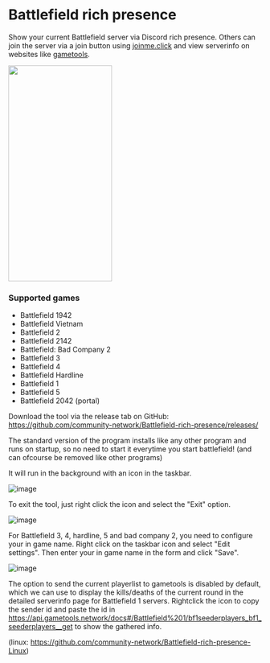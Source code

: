 # Battlefield rich presence
Show your current Battlefield server via Discord rich presence. Others can join the server via a join button using [joinme.click](https://joinme.click/) and view serverinfo on websites like [gametools](https://gametools.network/).

<img src="https://user-images.githubusercontent.com/22680656/179843558-a7c8424a-4ded-4f11-bb81-21a21509f6f6.png" data-canonical-src="https://user-images.githubusercontent.com/22680656/179843558-a7c8424a-4ded-4f11-bb81-21a21509f6f6.png" width="206" height="429" />

### Supported games
- Battlefield 1942
- Battlefield Vietnam
- Battlefield 2
- Battlefield 2142
- Battlefield: Bad Company 2
- Battlefield 3
- Battlefield 4
- Battlefield Hardline
- Battlefield 1
- Battlefield 5
- Battlefield 2042 (portal)

Download the tool via the release tab on GitHub: https://github.com/community-network/Battlefield-rich-presence/releases/

The standard version of the program installs like any other program and runs on startup, so no need to start it everytime you start battlefield! (and can ofcourse be removed like other programs)

It will run in the background with an icon in the taskbar.

![image](https://user-images.githubusercontent.com/22680656/177947255-063bcee5-594c-4dbe-a471-6a4a2fe17440.png)

To exit the tool, just right click the icon and select the "Exit" option.

![image](https://user-images.githubusercontent.com/22680656/189686901-d1206b36-3624-4e0b-bda0-f42fb8f50378.png)

For Battlefield 3, 4, hardline, 5 and bad company 2, you need to configure your in game name. Right click on the taskbar icon and select "Edit settings". Then enter your in game name in the form and click "Save".

![image](https://user-images.githubusercontent.com/22680656/188842804-ca42b0ec-dfe1-495c-b03f-1d8aa2f8c817.png)

The option to send the current playerlist to gametools is disabled by default, which we can use to display the kills/deaths of the current round in the detailed serverinfo page for Battlefield 1 servers.
Rightclick the icon to copy the sender id and paste the id in https://api.gametools.network/docs#/Battlefield%201/bf1seederplayers_bf1_seederplayers__get to show the gathered info.

(linux: https://github.com/community-network/Battlefield-rich-presence-Linux)
